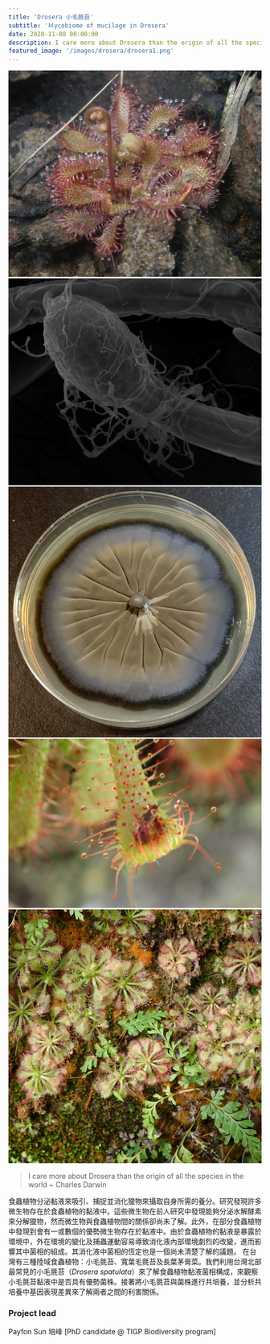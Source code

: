 ```yaml
---
title: 'Drosera 小毛氈苔'
subtitle: 'Ｍycobiome of mucilage in Drosera'
date: 2020-11-08 00:00:00
description: I care more about Drosera than the origin of all the species in the world
featured_image: '/images/drosera/drosera1.png'
---
```


<div class="gallery" data-columns="3">
	<img src="/images/drosera/drosera1.png">
	<img src="/images/drosera/drosera2.png">
	<img src="/images/drosera/fungi_plate.png">
	<img src="/images/drosera/P7030485.JPG">
	<img src="/images/drosera/PA250556.JPG">
</div>

> I care more about Drosera than the origin of all the species in the world ~ Charles Darwin

食蟲植物分泌黏液來吸引、捕捉並消化獵物來攝取自身所需的養分。研究發現許多微生物存在於食蟲植物的黏液中。這些微生物在前人研究中發現能夠分泌水解酵素來分解獵物，然而微生物與食蟲植物間的關係卻尚未了解。此外，在部分食蟲植物中發現到會有一或數個的優勢微生物存在於黏液中。由於食蟲植物的黏液是暴露於環境中，外在環境的變化及捕蟲運動容易導致消化液內部環境劇烈的改變，進而影響其中菌相的組成。其消化液中菌相的恆定也是一個尚未清楚了解的議題。
在台灣有三種陸域食蟲植物：小毛氈苔、寬葉毛氈苔及長葉茅膏菜。我們利用台灣北部最常見的小毛氈苔（*Drosera spatulata*）來了解食蟲植物黏液菌相構成，來觀察小毛氈苔黏液中是否具有優勢菌株。接著將小毛氈苔與菌株進行共培養，並分析共培養中基因表現差異來了解兩者之間的利害關係。


### Project lead

Payfon Sun 培峰 [PhD candidate @ TIGP Biodiversity program]


